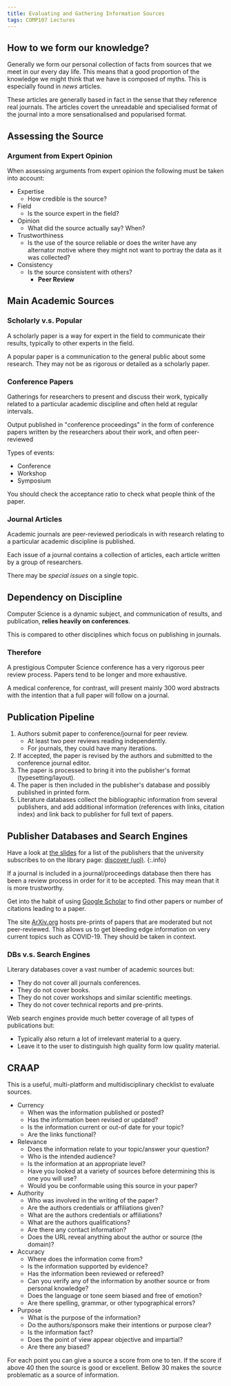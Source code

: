 ```yaml
---
title: Evaluating and Gathering Information Sources
tags: COMP107 Lectures
---
```

## How to we form our knowledge?
Generally we form our personal collection of facts from sources that we meet in our every day life. This means that a good proportion of the knowledge we might think that we have is composed of myths. This is especially found in *news* articles.

These articles are generally based in fact in the sense that they reference real journals. The articles covert the unreadable and specialised format of the journal into a more sensationalised and popularised format.

## Assessing the Source
### Argument from Expert Opinion
When assessing arguments from expert opinion the following must be taken into account:

* Expertise
	* How credible is the source?
* Field
	* Is the source expert in the field?
* Opinion
	* What did the source actually say? When?
* Trustworthiness
	* Is the use of the source reliable or does the writer have any alternator motive where they might not want to portray the data as it was collected?
* Consistency
	* Is the source consistent with others? 
		* **Peer Review**

## Main Academic Sources
### Scholarly v.s. Popular
A scholarly paper is a way for expert in the field to communicate their results, typically to other experts in the field.

A popular paper is a communication to the general public about some research. They may not be as rigorous or detailed as a scholarly paper.

### Conference Papers
Gatherings for researchers to present and discuss their work, typically related to a particular academic discipline and often held at regular intervals.

Output published in "conference proceedings" in the form of conference papers written by the researchers about their work, and often peer-reviewed

Types of events:

* Conference
* Workshop
* Symposium

You should check the acceptance ratio to check what people think of the paper.

### Journal Articles
Academic journals are peer-reviewed periodicals in with research relating to a particular academic discipline is published.

Each issue of a journal contains a collection of articles, each article written by a group of researchers.

There may be *special issues* on a single topic.

## Dependency on Discipline
Computer Science is a dynamic subject, and communication of results, and publication, **relies heavily on conferences**.

This is compared to other disciplines which focus on publishing in journals.

### Therefore
A prestigious Computer Science conference has  a very rigorous peer review process. Papers tend to be longer and more exhaustive.

A medical conference, for contrast, will present mainly 300 word abstracts with the intention that a full paper will follow on a journal.

## Publication Pipeline
1. Authors submit paper to conference/journal for peer review.
	* At least two peer reviews reading independently.
	* For journals, they could have many iterations.
1. If accepted, the paper is revised by the authors and submitted to the conference journal editor.
1. The paper is processed to bring it into the publisher's format (typesetting/layout).
1. The paper is then included in the publisher's database and possibly published in printed form.
1. Literature databases collect the bibliographic information from several publishers, and add additional information (references with links, citation index) and link back to publisher for full text of papers.

## Publisher Databases and Search Engines
Have a look at [the slides]({{site.baseurl}}/assets/comp107/lectures/2020-10-31-1.pdf) for a list of the publishers that the university subscribes to on the library page: [discover (uol)](http://liv.ac.uk/library).
{:.info}

If a journal is included in a journal/proceedings database then there has been a review process in order for it to be accepted. This may mean that it is more trustworthy.

Get into the habit of using [Google Scholar](scholar.google.com) to find other papers or number of citations leading to a paper.

The site [ArXiv.org](arXiv.org) hosts pre-prints of papers that are moderated but not peer-reviewed. This allows us to get bleeding edge information on very current topics such as COVID-19. They should be taken in context. 

### DBs v.s. Search Engines 
Literary databases cover a vast number of academic sources but:

* They do not cover all journals conferences.
* They do not cover books.
* They do not cover workshops and similar scientific meetings.
* They do not cover technical reports and pre-prints.

Web search engines provide much better coverage of all types of publications but:

* Typically also return a lot of irrelevant material to a query.
* Leave it to the user to distinguish high quality form low quality material.

## CRAAP
This is a useful, multi-platform and multidisciplinary checklist to evaluate sources.

* Currency
	* When was the information published or posted?
	* Has the information been revised or updated?
	* Is the information current or out-of date for your topic?
	* Are the links functional?
* Relevance
	* Does the information relate to your topic/answer your question?
	* Who is the intended audience?
	* Is the information at an appropriate level?
	* Have you looked at a variety of sources before determining this is one you will use?
	* Would you be conformable using this source in your paper?
* Authority
	* Who was involved in the writing of the paper?
	* Are the authors credentials or affiliations given?
	* What are the authors credentials or affiliations?
	* What are the authors qualifications?
	* Are there any contact information?
	* Does the URL reveal anything about the author or source (the domain)?
* Accuracy
	* Where does the information come from?
	* Is the information supported by evidence?
	* Has the information been reviewed or refereed?
	* Can you verify any of the information by another source or from personal knowledge?
	* Does the language or tone seem biased and free of emotion?
	* Are there spelling, grammar, or other typographical errors?
* Purpose
	* What is the purpose of the information?
	* Do the authors/sponsors make their intentions or purpose clear?
	* Is the information fact?
	* Does the point of view appear objective and impartial?
	* Are there any biased?
	
For each point you can give a source a score from one to ten. If the score if above 40 then the source is good or excellent. Bellow 30 makes the source problematic as a source of information.
